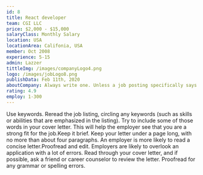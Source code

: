 ```yaml
---
id: 8
title: React developer
team: CGI LLC
price: $2,000 - $15,000
salaryClass: Monthly Salary
location: USA
locationArea: Califonia, USA
member: Oct 2008
experience: 5-15
admin: Lazzer
tittleImg: /images/companyLogo4.png
logo: /images/jobLogo8.png
publishData: Feb 11th, 2020
aboutCompany: Always write one. Unless a job posting specifically says not to send a letter of application or cover letter, you should always send one. Even if the company does not request a letter of application, it never hurts to include one. If they do ask you to send a letter, make sure to follow the directions exactly (for example, they might ask you to send the letter as an email attachment.
rating: 4.9
employ: 1-300
---
```



Use keywords. Reread the job listing, circling any keywords (such as skills or abilities that are emphasized in the listing). Try to include some of those words in your cover letter. This will help the employer see that you are a strong fit for the job.Keep it brief. Keep your letter under a page long, with no more than about four paragraphs. An employer is more likely to read a concise letter.Proofread and edit. Employers are likely to overlook an application with a lot of errors. Read through your cover letter, and if possible, ask a friend or career counselor to review the letter. Proofread for any grammar or spelling errors.